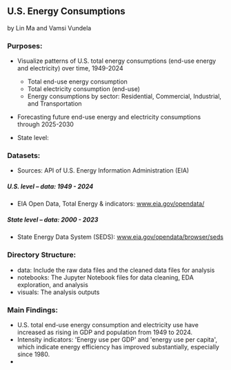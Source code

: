## U.S. Energy Consumptions

by Lin Ma and Vamsi Vundela 

### Purposes: 
- Visualize patterns of U.S. total energy consumptions (end-use energy and electricity) over time, 1949-2024
    + Total end-use energy consumption
    + Total electricity consumption (end-use)
    + Energy consumptions by sector: Residential, Commercial, Industrial, and Transportation 

- Forecasting future end-use energy and electricity consumptions through 2025-2030
- State level: 

### Datasets:
- Sources:  API of U.S. Energy Information Administration (EIA)
##### U.S. level – data: 1949 - 2024
- EIA Open Data, Total Energy & indicators: www.eia.gov/opendata/
##### State level – data: 2000 - 2023
- State Energy Data System (SEDS): www.eia.gov/opendata/browser/seds

### Directory Structure:
- data: Include the raw data files and the cleaned data files for analysis
- notebooks: The Jupyter Notebook files for data cleaning, EDA exploration, and analysis
- visuals: The analysis outputs

### Main Findings:
- U.S. total end-use energy consumption and electricity use have increased as rising in GDP and population from 1949 to 2024.
- Intensity indicators: 'Energy use per GDP' and 'energy use per capita', which indicate energy efficiency has improved substantially, especially since 1980.
-  


